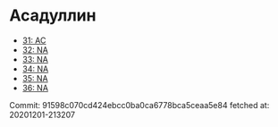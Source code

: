 # Асадуллин
- [31: AC](31.md)
- [32: NA](32.md)
- [33: NA](33.md)
- [34: NA](34.md)
- [35: NA](35.md)
- [36: NA](36.md)

Commit: 91598c070cd424ebcc0ba0ca6778bca5ceaa5e84
 fetched at: 20201201-213207
